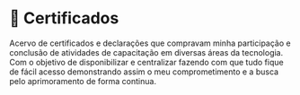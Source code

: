  <summary><h1>📜 Certificados</h1></summary>
Acervo de certificados e declarações que compravam minha participação e conclusão de atividades de capacitação  em diversas áreas da tecnologia. Com o objetivo de disponibilizar e centralizar fazendo com que tudo fique de fácil acesso demonstrando assim o meu comprometimento e a busca pelo aprimoramento de forma continua.
